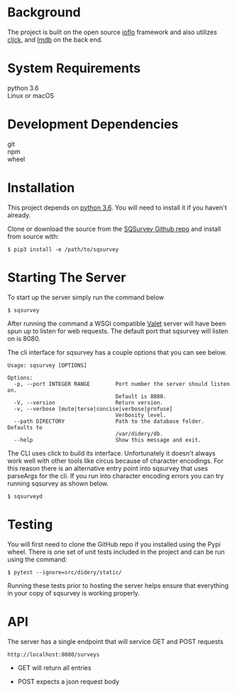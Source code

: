 Background
==========
The project is built on the open source [ioflo](https://github.com/ioflo) framework and also utilizes [click](http://click.pocoo.org/5/), and [lmdb](https://lmdb.readthedocs.io/en/release/) on the back end.

System Requirements
===================
python 3.6  
Linux or macOS  

Development Dependencies
========================
git  
npm  
wheel  

Installation
============

This project depends on [python 3.6](https://www.python.org/downloads/).  You will need to install it if you haven't already.

Clone or download the source from the [SQSurvey Github repo](https://github.com/reputage/SQSurvey) and install from source with:
```
$ pip3 install -e /path/to/sqsurvey
```

Starting The Server
==================
To start up the server simply run the command below

```
$ sqsurvey
```
After running the command a WSGI compatible [Valet](https://github.com/ioflo/ioflo/blob/master/ioflo/aio/http/serving.py) server will have been spun up to listen for web requests.  The default port that sqsurvey will listen on is 8080.

The cli interface for sqsurvey has a couple options that you can see below.

```
Usage: sqsurvey [OPTIONS]

Options:
  -p, --port INTEGER RANGE        Port number the server should listen on.
                                  Default is 8080.
  -V, --version                   Return version.
  -v, --verbose [mute|terse|concise|verbose|profuse]
                                  Verbosity level.
  --path DIRECTORY                Path to the database folder. Defaults to
                                  /var/didery/db.
  --help                          Show this message and exit.

```

The CLI uses click to build its interface.  Unfortunately it doesn't always work well with other tools like circus because of character encodings. For this reason there is an alternative entry point into sqsurvey that uses parseArgs for the cli.  If you run into character encoding errors you can try running sqsurvey as shown below.
```
$ sqsurveyd
```

Testing
=======
You will first need to clone the GitHub repo if you installed using the Pypi wheel. There is one set of unit tests included in the project and can be run using the command:
```
$ pytest --ignore=src/didery/static/
```

Running these tests prior to hosting the server helps ensure that everything in your copy of sqsurvey is working properly.


API
===
The server has a single endpoint that will service GET and POST requests
```
http://localhost:8080/surveys
```

* GET will return all entries

* POST expects a json request body